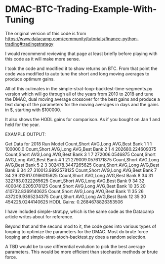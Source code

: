 # DMAC-BTC-Trading-Example-With-Tuning

The original version of this code is from https://www.datacamp.com/community/tutorials/finance-python-trading#tradingstrategy

I would recommend reviewing that page at least briefly before playing with this code as it will make more sense.

I took the code and modified it to show returns on BTC. From that point the code was modified to auto tune the short and long moving averages to produce optimum gains.

All of this culimates in the simple-strat-loop-backtest-time-segments.py
version which will go through all of the years from 2010 to 2018 and tune the DMAC, dual moving average crossover for the best gains and produce a text dump of the parameters for the moving averages in days and the gains in $, starting with $100000.

It also shows the HODL gains for comparison. As if you bought on Jan 1 and held for the year.

EXAMPLE OUTPUT:

Get Data for 2018
Run Model
Count,Short AVG,Long AVG,Best Bank 1 1 1 100000.0
Count,Short AVG,Long AVG,Best Bank 2 1 4 202680.224609375
Count,Short AVG,Long AVG,Best Bank 3 1 7 272006.0546875
Count,Short AVG,Long AVG,Best Bank 4 1 21 279009.0576171875
Count,Short AVG,Long AVG,Best Bank 5 2 3 302478.3447265625
Count,Short AVG,Long AVG,Best Bank 6 34 27 310013.9892578125
Count,Short AVG,Long AVG,Best Bank 7 34 29 312617.0166015625
Count,Short AVG,Long AVG,Best Bank 8 34 31 322783.0322265625
Count,Short AVG,Long AVG,Best Bank 9 34 32 400046.0205078125
Count,Short AVG,Long AVG,Best Bank 10 35 20 410732.8369140625
Count,Short AVG,Long AVG,Best Bank 11 35 26 437209.9365234375
Count,Short AVG,Long AVG,Best Bank 12 35 30 454225.0244140625
HODL Gains: 0.2684678826353506

I have included simple-strat.py, which is the same code as the Datacamp article writes about for reference.

Beyond that and the second mod to it, the code goes into various types of looping to optimize the parameters for the DMAC. Most do brute force looping and simple-strat-stoch-backtest.py does a random selection.

A TBD would be to use differential evolution to pick the best average parameters. This would be more efficient than stochastic methods or brute force. 